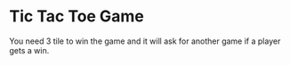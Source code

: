 <b>Tic Tac Toe Game</b>
====================
You need 3 tile to win the game and it will ask for another game if a player gets a win.
